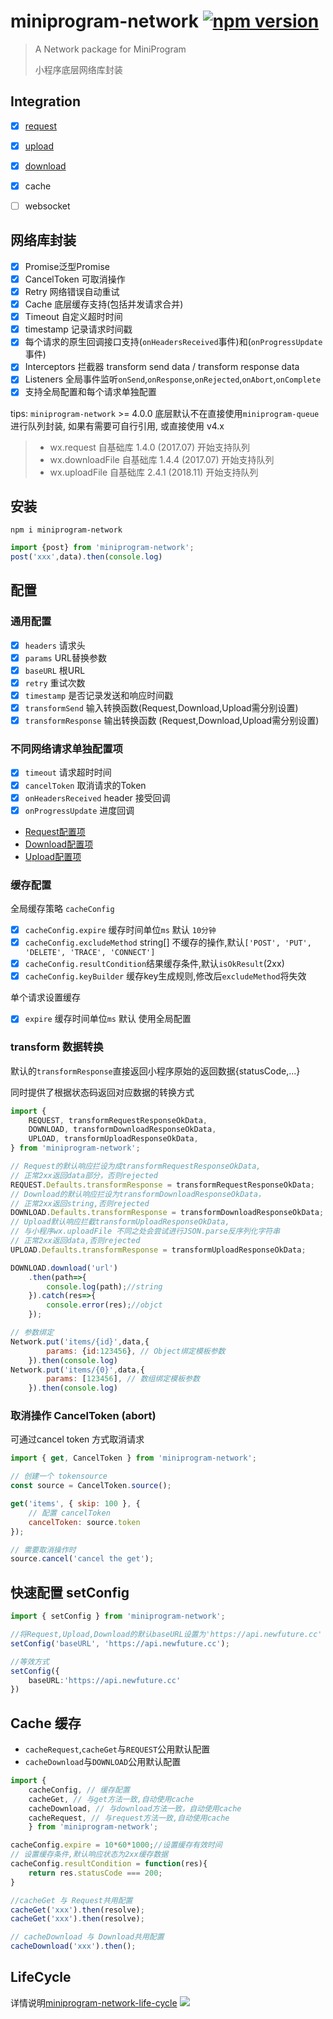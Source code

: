 # miniprogram-network [![npm version](https://badge.fury.io/js/miniprogram-network.svg)](https://npmjs.com/package/miniprogram-network)

> A Network package for MiniProgram
>
> 小程序底层网络库封装


## Integration
* [x] [request](https://www.npmjs.com/package/miniprogram-request)
* [x] [upload](https://www.npmjs.com/package/miniprogram-uploader)
* [x] [download](https://www.npmjs.com/package/miniprogram-downloader)
* [x] cache
* [ ] websocket


## 网络库封装

* [x] Promise<T>泛型Promise
* [x] CancelToken 可取消操作
* [x] Retry 网络错误自动重试
* [x] Cache 底层缓存支持(包括并发请求合并)
* [x] Timeout 自定义超时时间
* [x] timestamp 记录请求时间戳
* [x] 每个请求的原生回调接口支持(`onHeadersReceived`事件)和(`onProgressUpdate`事件)
* [x] Interceptors 拦截器 transform send data / transform response data
* [x] Listeners 全局事件监听`onSend`,`onResponse`,`onRejected`,`onAbort`,`onComplete`
* [x] 支持全局配置和每个请求单独配置

tips: `miniprogram-network` >= 4.0.0  底层默认不在直接使用`miniprogram-queue`进行队列封装, 如果有需要可自行引用, 或直接使用 v4.x

> * wx.request 自基础库 1.4.0 (2017.07) 开始支持队列
> * wx.downloadFile 自基础库 1.4.4 (2017.07) 开始支持队列
> * wx.uploadFile 自基础库 2.4.1 (2018.11) 开始支持队列

## 安装
```
npm i miniprogram-network
```
```ts
import {post} from 'miniprogram-network';
post('xxx',data).then(console.log)
```
## 配置 

### 通用配置

* [x] `headers` 请求头
* [x] `params` URL替换参数
* [x] `baseURL` 根URL
* [x] `retry` 重试次数
* [x] `timestamp` 是否记录发送和响应时间戳
* [x] `transformSend` 输入转换函数(Request,Download,Upload需分别设置)
* [x] `transformResponse` 输出转换函数 (Request,Download,Upload需分别设置)

### 不同网络请求单独配置项

* [x] `timeout` 请求超时时间
* [x] `cancelToken` 取消请求的Token
* [x] `onHeadersReceived` header 接受回调
* [x] `onProgressUpdate` 进度回调
* [Request配置项](../request#options)
* [Download配置项](../downloader#options)
* [Upload配置项](../uploader#options)

### 缓存配置 

全局缓存策略 `cacheConfig`

* [x] `cacheConfig.expire` 缓存时间单位`ms` 默认 `10分钟`
* [x] `cacheConfig.excludeMethod` string[] 不缓存的操作,默认`['POST', 'PUT', 'DELETE', 'TRACE', 'CONNECT']`
* [x] `cacheConfig.resultCondition`结果缓存条件,默认`isOkResult`(2xx)
* [x] `cacheConfig.keyBuilder` 缓存key生成规则,修改后`excludeMethod`将失效

单个请求设置缓存

* [x] `expire` 缓存时间单位`ms` 默认 使用全局配置


### transform 数据转换

默认的`transformResponse`直接返回小程序原始的返回数据{statusCode,...}

同时提供了根据状态码返回对应数据的转换方式

```js
import {
    REQUEST, transformRequestResponseOkData,
    DOWNLOAD, transformDownloadResponseOkData,
    UPLOAD, transformUploadResponseOkData,
} from 'miniprogram-network';

// Request的默认响应拦设为成transformRequestResponseOkData,
// 正常2xx返回data部分，否则rejected
REQUEST.Defaults.transformResponse = transformRequestResponseOkData;
// Download的默认响应拦设为transformDownloadResponseOkData，
// 正常2xx返回string,否则rejected
DOWNLOAD.Defaults.transformResponse = transformDownloadResponseOkData;
// Upload默认响应拦截transformUploadResponseOkData,
// 与小程序wx.uploadFile 不同之处会尝试进行JSON.parse反序列化字符串
// 正常2xx返回data,否则rejected
UPLOAD.Defaults.transformResponse = transformUploadResponseOkData;

DOWNLOAD.download('url')
    .then(path=>{
        console.log(path);//string
    }).catch(res=>{
        console.error(res);//objct
    });

// 参数绑定
Network.put('items/{id}',data,{
        params: {id:123456}, // Object绑定模板参数
    }).then(console.log)
Network.put('items/{0}',data,{
        params: [123456], // 数组绑定模板参数
    }).then(console.log)
```

### 取消操作 CancelToken (abort)

可通过cancel token 方式取消请求
```js
import { get, CancelToken } from 'miniprogram-network';

// 创建一个 tokensource
const source = CancelToken.source();

get('items', { skip: 100 }, { 
    // 配置 cancelToken
    cancelToken: source.token 
});

// 需要取消操作时
source.cancel('cancel the get');
```

## 快速配置 setConfig

```ts
import { setConfig } from 'miniprogram-network';

//将Request,Upload,Download的默认baseURL设置为'https://api.newfuture.cc'
setConfig('baseURL', 'https://api.newfuture.cc');

//等效方式
setConfig({
    baseURL:'https://api.newfuture.cc'
})

```

## Cache 缓存

* `cacheRequest`,`cacheGet`与`REQUEST`公用默认配置
* `cacheDownload`与`DOWNLOAD`公用默认配置


```js
import {
    cacheConfig, // 缓存配置
    cacheGet, // 与get方法一致,自动使用cache
    cacheDownload, // 与download方法一致，自动使用cache
    cacheRequest, // 与request方法一致,自动使用cache
    } from 'miniprogram-network';

cacheConfig.expire = 10*60*1000;//设置缓存有效时间
// 设置缓存条件,默认响应状态为2xx缓存数据
cacheConfig.resultCondition = function(res){
    return res.statusCode === 200;
}

//cacheGet 与 Request共用配置
cacheGet('xxx').then(resolve);
cacheGet('xxx').then(resolve);

// cacheDownload 与 Download共用配置
cacheDownload('xxx').then();

```


## LifeCycle

详情说明[miniprogram-network-life-cycle](../life-cycle/)
![](https://user-images.githubusercontent.com/6290356/49631309-6bddc080-fa2c-11e8-9a41-88fb50b2a1b7.png)
